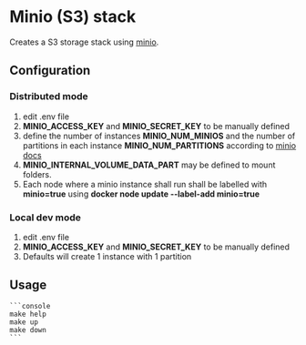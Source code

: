 # Minio (S3) stack

Creates a S3 storage stack using [minio](https://docs.min.io/docs/deploy-minio-on-docker-swarm.html).

## Configuration

### Distributed mode

1. edit .env file
2. __MINIO_ACCESS_KEY__ and __MINIO_SECRET_KEY__ to be manually defined
3. define the number of instances __MINIO_NUM_MINIOS__ and the number of partitions in each instance __MINIO_NUM_PARTITIONS__ according to [minio docs](https://docs.min.io/docs/distributed-minio-quickstart-guide.html)
4. __MINIO_INTERNAL_VOLUME_DATA_PART<index>__ may be defined to mount folders.
5. Each node where a minio instance shall run shall be labelled with __minio<instance>=true__ using __docker node update --label-add minio<instance>=true <node>__

### Local dev mode

1. edit .env file
2. __MINIO_ACCESS_KEY__ and __MINIO_SECRET_KEY__ to be manually defined
3. Defaults will create 1 instance with 1 partition

## Usage

    ```console
    make help
    make up
    make down
    ```
